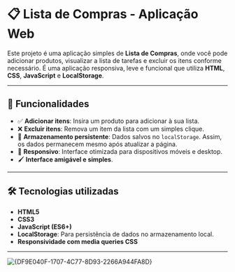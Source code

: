 # 📋 Lista de Compras - Aplicação Web

Este projeto é uma aplicação simples de **Lista de Compras**, onde você pode adicionar produtos, visualizar a lista de tarefas e excluir os itens conforme necessário. É uma aplicação responsiva, leve e funcional que utiliza **HTML**, **CSS**, **JavaScript** e **LocalStorage**.

---

## 🚀 Funcionalidades

- ✅ **Adicionar itens**: Insira um produto para adicionar à sua lista.
- ❌ **Excluir itens**: Remova um item da lista com um simples clique.
- 💾 **Armazenamento persistente**: Dados salvos no `localStorage`. Assim, os dados permanecem mesmo após atualizar a página.
- 📱 **Responsivo**: Interface otimizada para dispositivos móveis e desktop.
- 🖌️ **Interface amigável e simples**.

---

## 🛠️ Tecnologias utilizadas

- **HTML5**
- **CSS3**
- **JavaScript (ES6+)**
- **LocalStorage**: Para persistência de dados no armazenamento local.
- **Responsividade com media queries CSS**

---



![{DF9E040F-1707-4C77-8D93-2266A944FA8D}](https://github.com/user-attachments/assets/e93144bd-9753-4205-81d4-04de03b79f5e)
